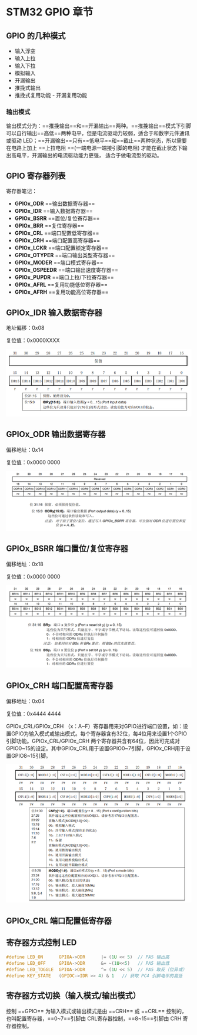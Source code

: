 # STM32 GPIO 章节

## GPIO 的几种模式

* 输入浮空
* 输入上拉
* 输入下拉
* 模拟输入
* 开漏输出
* 推挽式输出
* 推挽式复用功能 - 开漏复用功能



### 输出模式

输出模式分为：==推挽输出==和==开漏输出==两种。==推挽输出==模式下引脚可以自行输出==高低==两种电平，但是电流驱动力较弱，适合于和数字元件通讯或驱动 LED；==开漏输出==只有==低电平==和==截止==两种状态，所以需要在电路上加上 ==上拉电阻 ==(一端电源一端接引脚的电阻) 才能在截止状态下输出高电平，开漏输出的电流驱动能力更强， 适合于做电流型的驱动。

## GPIO 寄存器列表

寄存器笔记：

* **GPIOx_ODR** ==输出数据寄存器==
* **GPIOx_IDR** ==输入数据寄存器==
* **GPIOx_BSRR**  ==置位/复位寄存器==
* **GPIOx_BRR**  ==复位寄存器==
* **GPIOx_CRL**  ==端口配置低寄存器==
* **GPIOx_CRH**  ==端口配置高寄存器==
* **GPIOx_LCKR**  ==端口配置锁定寄存器==
* **GPIOx_OTYPER**  ==端口输出类型寄存器==
* **GPIOx_MODER**  ==端口模式寄存器==
* **GPIOx_OSPEEDR**  ==端口输出速度寄存器==
* **GPIOx_PUPDR**  ==端口上拉/下拉寄存器==
* **GPIOx_AFRL**  ==复用功能低位寄存器==
* **GPIOx_AFRH**  ==复用功能高位寄存器==



## GPIOx_IDR 输入数据寄存器

地址偏移：0x08

复位值：0x0000XXXX

![GPIOx_IDR.png](images/GPIOx_IDR.png)



## GPIOx_ODR 输出数据寄存器

偏移地址：0x14

复位值：0x0000 0000

![GPIOx_ODR.png](images/GPIOx_ODR.png)



## GPIOx_BSRR 端口置位/复位寄存器

偏移地址：0x18

复位值：0x0000 0000

![GPIOx_BSRR.png](images/GPIOx_BSRR.png)

## GPIOx_CRH 端口配置高寄存器

偏移地址：0x04

复位值：0x4444 4444



GPIOx_CRL/GPIOx_CRH （x：A~F）寄存器用来对GPIO进行端口设置，如：设置GPIO为输入模式或输出模式。每个寄存器含有32位，每4位用来设置1个GPIO引脚功能。GPIOx_CRL/GPIOx_CRH 两个寄存器共含有64位，因此可完成对GPIO0~15的设定。其中GPIOx_CRL用于设置GPIO0~7引脚，GPIOx_CRH用于设置GPIO8~15引脚。



![GPIOx_CRH.png](images/GPIOx_CRH.png)



## GPIOx_CRL 端口配置低寄存器



## 寄存器方式控制 LED

```c
#define LED_ON      GPIOA->ODR    	|= (1U << 5)  // PA5 输出高
#define LED_OFF     GPIOA->ODR    	&= ~(1U<<5)   // PA5 输出低
#define LED_TOGGLE  GPIOA->ODR    	^= (1U << 5)  // PA5 取反（位异或）
#define KEY_STATE	(GPIOC->IDR >> 4) & 1	// 获取 PC4 引脚电平的高低
```

## 寄存器方式切换（输入模式/输出模式）

控制 ==GPIO== 为输入模式或输出模式是由 ==CRH== 或 ==CRL== 控制的，也叫配置寄存器，==0~7==引脚由 CRL寄存器控制，==8~15==引脚由 CRH 寄存器控制。









